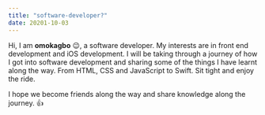 ```yaml
---
title: "software-developer?"
date: 20201-10-03
---
```




Hi, I am **omokagbo** :wink:, a software developer.
My interests are in front end development and iOS development.
I will be taking through a journey of how I got into software development and sharing some of the things I have learnt along the way.
From HTML, CSS and JavaScript to Swift. 
Sit tight and enjoy the ride.

I hope we become friends along the way and share knowledge along the journey. :+1:
